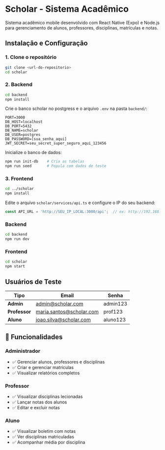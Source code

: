 # Scholar - Sistema Acadêmico

Sistema acadêmico mobile desenvolvido com React Native (Expo) e Node.js para gerenciamento de alunos, professores, disciplinas, matrículas e notas.

## Instalação e Configuração

### 1. Clone o repositório
```bash
git clone <url-do-repositorio>
cd scholar
```

### 2. Backend

```bash
cd backend
npm install
```

Crie o banco scholar no postgress e o arquivo `.env` na pasta `backend/`:
```env
PORT=3000
DB_HOST=localhost
DB_PORT=5432
DB_NAME=scholar
DB_USER=postgres
DB_PASSWORD=[sua_senha_aqui]
JWT_SECRET=seu_secret_super_seguro_aqui_123456
```

Inicialize o banco de dados:
```bash
npm run init-db    # Cria as tabelas
npm run seed       # Popula com dados de teste
```

### 3. Frontend

```bash
cd ../scholar
npm install
```

Edite o arquivo `scholar/services/api.ts` e configure o IP do seu backend:
```typescript
const API_URL = 'http://SEU_IP_LOCAL:3000/api';  // ex: http://192.168.1.100:3000/api
```

### Backend
```bash
cd backend
npm run dev
```

### Frontend
```bash
cd scholar
npm start
```

##  Usuários de Teste

| Tipo | Email | Senha |
|------|-------|-------|
| **Admin** | admin@scholar.com | admin123 |
| **Professor** | maria.santos@scholar.com | prof123 |
| **Aluno** | joao.silva@scholar.com | aluno123 |

## 🎯 Funcionalidades

### Administrador
- ✅ Gerenciar alunos, professores e disciplinas
- ✅ Criar e gerenciar matrículas
- ✅ Visualizar relatórios completos

### Professor
- ✅ Visualizar disciplinas lecionadas
- ✅ Lançar notas dos alunos
- ✅ Editar e excluir notas

### Aluno
- ✅ Visualizar boletim com notas
- ✅ Ver disciplinas matriculadas
- ✅ Acompanhar média por disciplina

